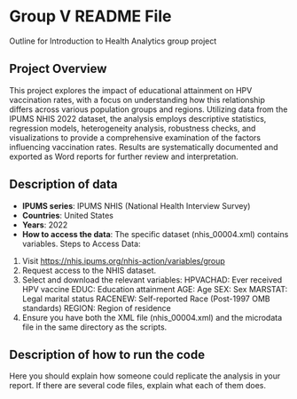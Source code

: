 # Group V README File
Outline for Introduction to Health Analytics group project

## Project Overview
This project explores the impact of educational attainment on HPV vaccination rates, with a focus on understanding how this relationship differs across various population groups and  regions. Utilizing data from the IPUMS NHIS 2022 dataset, the analysis employs descriptive statistics, regression models, heterogeneity analysis, robustness checks, and visualizations to provide a comprehensive examination of the factors influencing vaccination rates. Results are systematically documented and exported as Word reports for further review and interpretation.

## Description of data
- **IPUMS series**: IPUMS NHIS (National Health Interview Survey)
- **Countries**: United States
- **Years**: 2022
- **How to access the data**: The specific dataset (nhis_00004.xml) contains variables.
Steps to Access Data:
1.	Visit https://nhis.ipums.org/nhis-action/variables/group
2.	Request access to the NHIS dataset.
3.	Select and download the relevant variables:
HPVACHAD: Ever received HPV vaccine
EDUC: Education attainment
AGE: Age
SEX: Sex
MARSTAT: Legal marital status
RACENEW: Self-reported Race (Post-1997 OMB standards)
REGION: Region of residence
4.	Ensure you have both the XML file (nhis_00004.xml) and the microdata file in the same directory as the scripts.

## Description of how to run the code
Here you should explain how someone could replicate the analysis in your report. If there are several code files, explain what each of them does.
